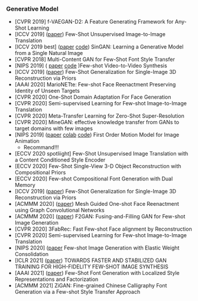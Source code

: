 ### Generative Model
- [CVPR 2019] f-VAEGAN-D2: A Feature Generating Framework for Any-Shot Learning
- [ICCV 2019] ([paper](https://arxiv.org/pdf/1905.01723)) Few-Shot Unsupervised Image-to-Image Translation
- [ICCV 2019 best] ([paper](https://arxiv.org/abs/1905.01164) [code](https://github.com/tamarott/SinGAN)) SinGAN: Learning a Generative Model from a Single Natural Image
- [CVPR 2018] Multi-Content GAN for Few-Shot Font Style Transfer
- [NIPS 2019] ( [paper](https://nvlabs.github.io/few-shot-vid2vid/main.pdf) [code](https://nvlabs.github.io/few-shot-vid2vid/) )Few-shot Video-to-Video Synthesis
- [ICCV 2019] ([paper](http://openaccess.thecvf.com/content_ICCV_2019/papers/Wallace_Few-Shot_Generalization_for_Single-Image_3D_Reconstruction_via_Priors_ICCV_2019_paper.pdf)) Few-Shot Generalization for Single-Image 3D Reconstruction via Priors
- [AAAI 2020] MarioNETte: Few-shot Face Reenactment Preserving Identity of Unseen Targets
- [CVPR 2020] One-Shot Domain Adaptation For Face Generation
- [CVPR 2020] Semi-supervised Learning for Few-shot Image-to-Image Translation
- [CVPR 2020] Meta-Transfer Learning for Zero-Shot Super-Resolution
- [CVPR 2020] MineGAN: effective knowledge transfer from GANs to target domains with few images
- [NIPS 2019] ([paper](http://papers.nips.cc/paper/8935-first-order-motion-model-for-image-animation) [colab](https://colab.research.google.com/github/AliaksandrSiarohin/first-order-model/blob/master/demo.ipynb) [code](https://github.com/AliaksandrSiarohin/first-order-model)) First Order Motion Model for Image Animation
    * Recommand!!!
- [ECCV 2020 spotliight] Few-Shot Unsupervised Image Translation with a Content Conditioned Style Encoder
- [ECCV 2020] Few-Shot Single-View 3-D Object Reconstruction with Compositional Priors
- [ECCV 2020] Few-shot Compositional Font Generation with Dual Memory
- [ICCV 2019] ([paper](https://arxiv.org/pdf/1909.01205)) Few-Shot Generalization for Single-Image 3D Reconstruction via Priors
- [ACMMM 2020] ([paper](https://arxiv.org/abs/2008.07783)) Mesh Guided One-shot Face Reenactment using Graph Convolutional Networks
- [ACMMM 2020] ([paper](https://arxiv.org/abs/2008.01999)) F2GAN: Fusing-and-Filling GAN for Few-shot Image Generation
- [CVPR 2020] 3FabRec: Fast Few-shot Face alignment by Reconstruction
- [CVPR 2020] Semi-supervised Learning for Few-shot Image-to-Image Translation
- [NIPS 2020] ([paper](https://yijunmaverick.github.io/publications/ewc/) Few-shot Image Generation with Elastic Weight Consolidation 
- [ICLR 2021] ([paper](https://openreview.net/pdf?id=1Fqg133qRaI)) TOWARDS FASTER AND STABILIZED GAN TRAINING FOR HIGH-FIDELITY FEW-SHOT IMAGE SYNTHESIS
- [AAAI 2021] ([paper](https://arxiv.org/pdf/2009.11042.pdf)) Few-Shot Font Generation with Localized Style Representations and Factorization
- [ACMMM 2021] ZiGAN: Fine-grained Chinese Calligraphy Font Generation via a Few-shot Style Transfer Approach
